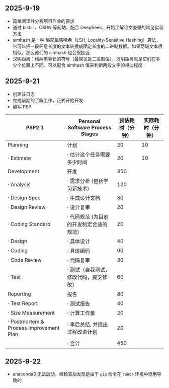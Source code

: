 ## 2025-9-19

- 简单阅读并分析项目作业的要求
- 通过 bilibili、CSDN 等网站，配合 DeepSeek，开始了解论文查重的常见实现方法
- simhash 是一种 局部敏感哈希（LSH, Locality-Sensitive Hashing）算法，它可以把一段任意长度的文本转换成固定长度的二进制数据。如果两端文本很相似，那么他们的 simhash 也会很接近
- 汉明距离：给两串等长的符号（最常见是二进制位），汉明距离就是它们在多少个位置上不同。可以配合 simhash 值来判断两段文字的相似程度

## 2025-9-21

- 创建该日志
- 完成前期的了解工作，正式开始开发
- 编写 PSP



| PSP2.1                                  | Personal Software Process Stages        | 预估耗时（分钟） | 实际耗时（分钟） |
| --------------------------------------- | --------------------------------------- | ---------------- | ---------------- |
| Planning                                | 计划                                    | 20               | 10               |
| · Estimate                              | · 估计这个任务需要多少时间              | 20               | 10               |
| Development                             | 开发                                    | 350              |                  |
| · Analysis                              | · 需求分析 (包括学习新技术)             | 120              |                  |
| · Design Spec                           | · 生成设计文档                          | 30               |                  |
| · Design Review                         | · 设计复审                              | 20               |                  |
| · Coding Standard                       | · 代码规范 (为目前的开发制定合适的规范) | 20               |                  |
| · Design                                | · 具体设计                              | 40               |                  |
| · Coding                                | · 具体编码                              | 90               |                  |
| · Code Review                           | · 代码复审                              | 30               |                  |
| · Test                                  | · 测试（自我测试，修改代码，提交修改）  | 60               |                  |
| Reporting                               | 报告                                    | 80               |                  |
| · Test Report                           | · 测试报告                              | 40               |                  |
| · Size Measurement                      | · 计算工作量                            | 20               |                  |
| · Postmortem & Process Improvement Plan | · 事后总结, 并提出过程改进计划          | 20               |                  |
|                                         | · 合计                                  | 450              |                  |

## 2025-9-22

- anaconda3 无法启动，经检查后发现是由于 `pip` 命令在 `conda` 环境中混用导致的
